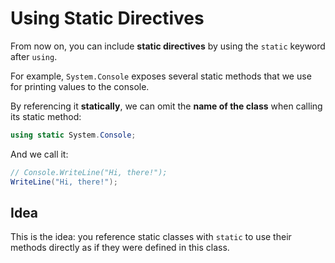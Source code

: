 # Using Static Directives

From now on, you can include **static directives** by using the `static` keyword after `using`.

For example, `System.Console` exposes several static methods that we use for printing values to the console. 

By referencing it **statically**, we can omit the **name of the class** when calling its static method:

``` cs
using static System.Console;
```

And we call it:

``` cs
// Console.WriteLine("Hi, there!");
WriteLine("Hi, there!");
```

## Idea

This is the idea: you reference static classes with `static` to use their methods directly as if they were defined in this class.

